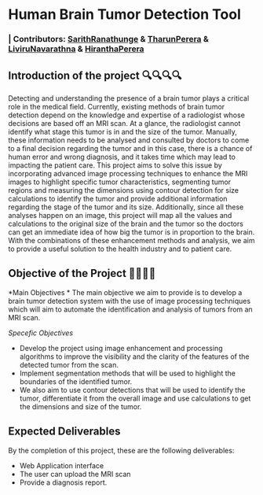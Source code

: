 # Human Brain Tumor Detection Tool

### | Contributors: [SarithRanathunge](https://github.com/SarithRanathunge) & [TharunPerera](https://github.com/TharunPerera) & [LiviruNavarathna](https://github.com/Liviru-Nava) & [HiranthaPerera](https://github.com/HiranthaNHIP)

## Introduction of the project 🔍🔍🔍🔍
Detecting and understanding the presence of a brain tumor plays a critical role in the medical field. 
Currently, existing methods of brain tumor detection depend on the knowledge and expertise of a radiologist 
whose decisions are based off an MRI scan. At a glance, the radiologist cannot identify what stage this 
tumor is in and the size of the tumor. Manually, these information needs to be analysed and consulted by 
doctors to come to a final decision regarding the tumor and in this case, there is a chance of human error and 
wrong diagnosis, and it takes time which may lead to impacting the patient care. 
This project aims to solve this issue by incorporating advanced image processing techniques to enhance the 
MRI images to highlight specific tumor characteristics, segmenting tumor regions and measuring the 
dimensions using contour detection for size calculations to identify the tumor and provide additional 
information regarding the stage of the tumor and its size. Additionally, since all these analyses happen on an 
image, this project will map all the values and calculations to the original size of the brain and the tumor so 
the doctors can get an immediate idea of how big the tumor is in proportion to the brain. 
With the combinations of these enhancement methods and analysis, we aim to provide a useful solution to 
the health industry and to patient care.

## Objective of the Project 🧩🧩🧩🧩
*Main Objectives *
The main objective we aim to provide is to develop a brain tumor detection system with the use of image 
processing techniques which will aim to automate the identification and analysis of tumors from an MRI 
scan.

*Specefic Objectives*
 - Develop the project using image enhancement and processing algorithms to improve the visibility 
   and the clarity of the features of the detected tumor from the scan. 
 - Implement segmentation methods that will be used to highlight the boundaries of the identified 
   tumor. 
 - We also aim to use contour detections that will be used to identify the tumor, differentiate it from the 
   overall image and use calculations to get the dimensions and size of the tumor.

## Expected Deliverables
By the completion of this project, these are the following deliverables: 
 - Web Application interface  
 - The user can upload the MRI scan 
 - Provide a diagnosis report.